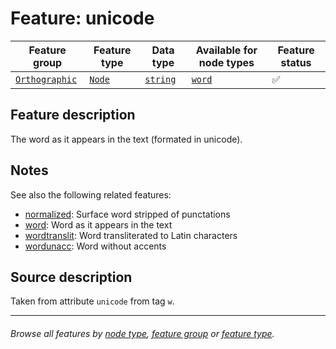 # Feature: unicode

Feature group | Feature type | Data type | Available for node types | Feature status
---  | --- | --- | --- | ---
[`Orthographic`](featuresbygroup.md#orthographic-features) | [`Node`](featuresbyfeaturetype.md#node-features) | [`string`](featuresbydatatype.md#string-datatype)  | [`word`](featuresbynodetype.md#word-nodes) | ✅

## Feature description 

The word as it appears in the text (formated in unicode). 

## Notes

See also the following related features:
   * [normalized](normalized.md#readme): Surface word stripped of punctations	
   * [word](word.md#readme): Word as it appears in the text
   * [wordtranslit](wordtranslit.md#readme): Word transliterated to Latin characters	
   * [wordunacc](wordunacc.md#readme): Word without accents

## Source description

Taken from attribute `unicode` from tag `w`.

---
###### *Browse all features by [node type](featuresbynodetype.md#readme), [feature group](featuresbygroup.md#readme) or [feature type](featuresbyfeaturetype.md#readme).*
